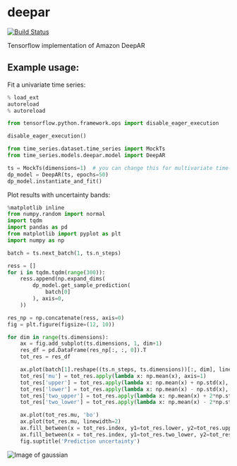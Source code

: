 # deepar

[![Build Status](https://travis-ci.com/arrigonialberto86/deepar.svg?branch=master)](https://travis-ci.com/arrigonialberto86/deepar)

Tensorflow implementation of Amazon DeepAR

## Example usage:
Fit a univariate time series:

```python
% load_ext
autoreload
% autoreload

from tensorflow.python.framework.ops import disable_eager_execution

disable_eager_execution()

from time_series.dataset.time_series import MockTs
from time_series.models.deepar.model import DeepAR

ts = MockTs(dimensions=1)  # you can change this for multivariate time-series!
dp_model = DeepAR(ts, epochs=50)
dp_model.instantiate_and_fit()
```

Plot results with uncertainty bands:
```python
%matplotlib inline
from numpy.random import normal
import tqdm
import pandas as pd
from matplotlib import pyplot as plt
import numpy as np

batch = ts.next_batch(1, ts.n_steps)

ress = []
for i in tqdm.tqdm(range(300)):
    ress.append(np.expand_dims(
        dp_model.get_sample_prediction(
            batch[0]
        ), axis=0,
    ))

res_np = np.concatenate(ress, axis=0)
fig = plt.figure(figsize=(12, 10))

for dim in range(ts.dimensions):
    ax = fig.add_subplot(ts.dimensions, 1, dim+1)
    res_df = pd.DataFrame(res_np[:, :, 0]).T
    tot_res = res_df

    ax.plot(batch[1].reshape((ts.n_steps, ts.dimensions))[:, dim], linewidth=6)
    tot_res['mu'] = tot_res.apply(lambda x: np.mean(x), axis=1)
    tot_res['upper'] = tot_res.apply(lambda x: np.mean(x) + np.std(x), axis=1)
    tot_res['lower'] = tot_res.apply(lambda x: np.mean(x) - np.std(x), axis=1)
    tot_res['two_upper'] = tot_res.apply(lambda x: np.mean(x) + 2*np.std(x), axis=1)
    tot_res['two_lower'] = tot_res.apply(lambda x: np.mean(x) - 2*np.std(x), axis=1)

    ax.plot(tot_res.mu, 'bo')
    ax.plot(tot_res.mu, linewidth=2)
    ax.fill_between(x = tot_res.index, y1=tot_res.lower, y2=tot_res.upper, alpha=0.5)
    ax.fill_between(x = tot_res.index, y1=tot_res.two_lower, y2=tot_res.two_upper, alpha=0.5)
    fig.suptitle('Prediction uncertainty')

```

![Image of gaussian](imgs/prediction.png)
